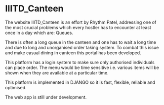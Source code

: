 # IIITD_Canteen

The website IIITD_Canteen is an effort by Rhythm Patel, addressing one of the most crucial problems which every hostler has to encounter at least once in a day which are: Queues.

There is often a long queue in the canteen and one has to wait a long time and due to long and unorganised order taking system. To combat this issue and make casual dining in canteen this portal has been developed.

This platform has a login system to make sure only authorised individuals can place order.
The menu would be time sensitive i.e. various items will be shown when they are available at a particular time.

This platform is implemented in DJANGO so it is fast, flexible, reliable and optimised.

The web app is still under development.
